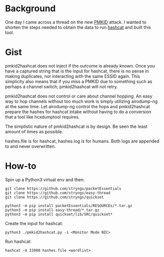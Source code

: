# Background
One day I came across a thread on the new [PMKID](https://hashcat.net/forum/thread-7717.html) attack.  I wanted to shorten the steps needed to obtain the data to run [hashcat](https://hashcat.net/hashcat/) and built this tool.

# Gist
pmkid2hashcat does not inject if the outcome is already known.  Once you have a captured string that is the input for hashcat, there is no sense in making duplicates, nor interacting with the same ESSID again.  This simplicity also means that if you miss a PMKID due to something such as perhaps a channel switch; pmkid2hashcat will not retry.

pmkid2hashcat does not control or care about channel hopping.  An easy way to hop channels without too much work is simply utilizing airodump-ng at the same time.  Let airodump-ng control the hops and pmkid2hashcat prepare the hashes for hashcat intake without having to do a conversion that a tool like hcxdumptool requires.

The simplistic nature of pmkid2hashcat is by design.  Be seen the least amount of times as possible.

hashes.file is for hashcat, hashes.log is for humans.  Both logs are appended to and never overwritten.

# How-to
Spin up a Python3 virtual env and then:
```
git clone https://github.com/stryngs/packetEssentials
git clone https://github.com/stryngs/easy-thread
git clone https://github.com/stryngs/quickset

python3 -m pip install packetEssentials/RESOURCEs/*.tar.gz
python3 -m pip install easy-thread/*.tar.gz
python3 -m pip install quickset/lib/SRC/quickset*
```

Create the input for hashcat:
```
python3 ./pmkid2hashcat.py -i <Monitor Mode NIC>
```

Run hashcat:
```
hashcat -m 22000 hashes.file <wordlist>
```
